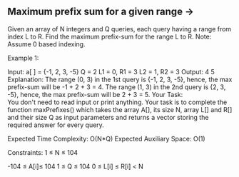 Maximum prefix sum for a given range  ->
------------------------------------ 

Given an array of N integers and Q queries, each query having a range from index L to R. Find the maximum prefix-sum for the range L to R.
Note: Assume 0 based indexing.

Example 1:

Input: 
a[ ] = {-1, 2, 3, -5} 
Q = 2
L1 = 0, R1 = 3
L2 = 1, R2 = 3
Output:
4 5
Explanation:
The range (0, 3) in the 1st query is {-1, 2, 3, -5}, hence, 
the max prefix-sum will be -1 + 2 + 3 = 4. The range (1, 3) 
in the 2nd query is {2, 3, -5}, hence, the max prefix-sum 
will be 2 + 3 = 5.
Your Task:  
You don't need to read input or print anything. Your task is to complete the function maxPrefixes() which takes the array A[], its size N, array L[] and R[] and their size Q as input parameters and returns a vector storing the required answer for every query.

Expected Time Complexity: O(N*Q)
Expected Auxiliary Space: O(1)

Constraints:
1 ≤ N ≤ 104

-104 ≤ A[i]≤ 104
1 ≤ Q ≤ 104
0 ≤ L[i] ≤ R[i] < N
